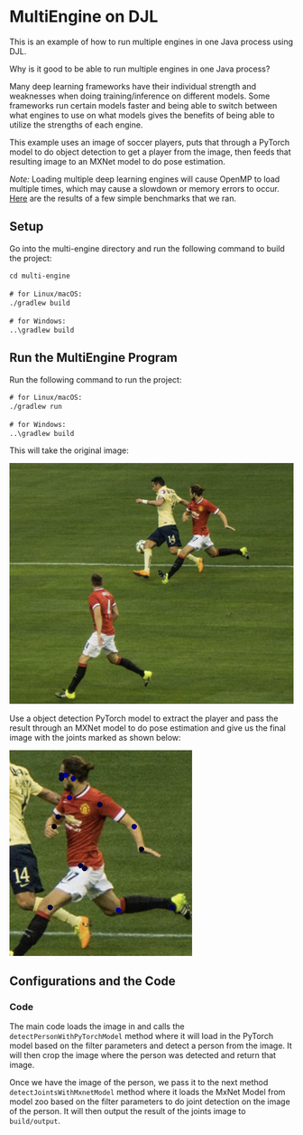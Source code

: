 # MultiEngine on DJL

This is an example of how to run multiple engines in one Java process using DJL.

Why is it good to be able to run multiple engines in one Java process?

Many deep learning frameworks have their individual strength and weaknesses when doing training/inference
on different models. Some frameworks run certain models faster and being able to switch between what engines to use 
on what models gives the benefits of being able to utilize the strengths of each engine.

This example uses an image of soccer players, puts that through a PyTorch model to do object detection to get 
a player from the image, then feeds that resulting image to an MXNet model to do pose estimation. 

*Note:* Loading multiple deep learning engines will cause OpenMP to load multiple times, which may cause a slowdown
or memory errors to occur. [Here](performance_numbers.md) are the results of a few simple benchmarks that we ran.

## Setup
Go into the multi-engine directory and run the following command to build the project:

```
cd multi-engine

# for Linux/macOS:
./gradlew build

# for Windows:
..\gradlew build
```

## Run the MultiEngine Program

Run the following command to run the project:

```shell
# for Linux/macOS:
./gradlew run

# for Windows:
..\gradlew build
```

This will take the original image:

![Original Image](src/test/resources/pose_soccer.png)

Use a object detection PyTorch model to extract the player and pass the result through an 
MXNet model to do pose estimation and give us the final image with the joints marked as shown below:

![Pose Estimation](src/test/resources/joints.png)

## Configurations and the Code

### Code

The main code loads the image in and calls the `detectPersonWithPyTorchModel` method where it will
load in the PyTorch model based on the filter parameters and detect a person from the image.
It will then crop the image where the person was detected and return that image.

Once we have the image of the person, we pass it to the next method `detectJointsWithMxnetModel` 
method where it loads the MxNet Model from model zoo based on the filter parameters to do joint detection 
on the image of the person. It will then output the result of the joints image to `build/output`.

